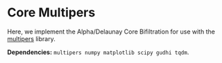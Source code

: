 # Core Multipers

Here, we implement the Alpha/Delaunay Core Bifiltration for use with the [multipers](https://github.com/DavidLapous/multipers) library.

**Dependencies:** `multipers numpy matplotlib scipy gudhi tqdm`.


